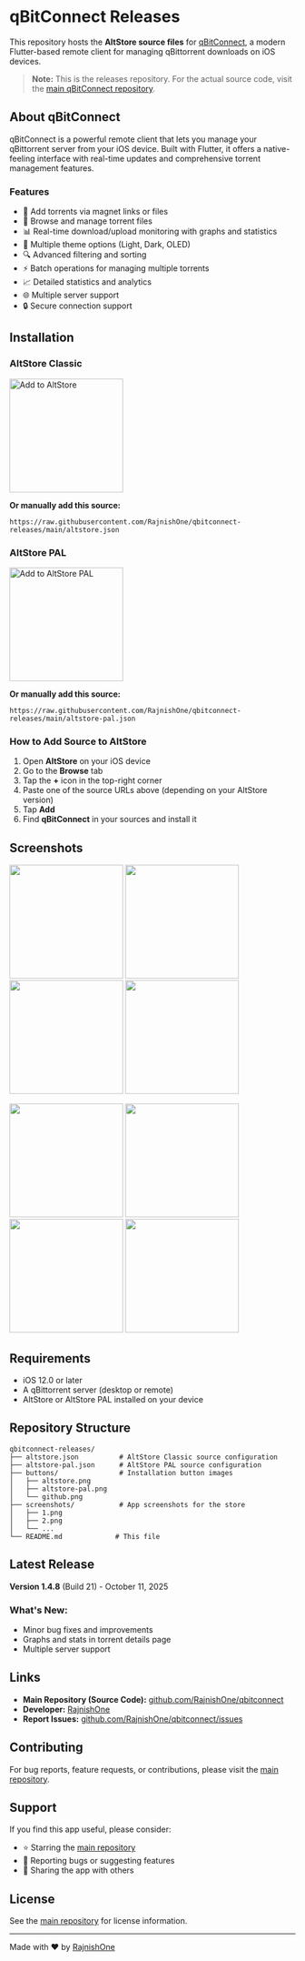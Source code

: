 # qBitConnect Releases

This repository hosts the **AltStore source files** for [qBitConnect](https://github.com/RajnishOne/qbitconnect), a modern Flutter-based remote client for managing qBittorrent downloads on iOS devices.

> **Note:** This is the releases repository. For the actual source code, visit the [main qBitConnect repository](https://github.com/RajnishOne/qbitconnect).

## About qBitConnect

qBitConnect is a powerful remote client that lets you manage your qBittorrent server from your iOS device. Built with Flutter, it offers a native-feeling interface with real-time updates and comprehensive torrent management features.

### Features

- 🚀 Add torrents via magnet links or files
- 📁 Browse and manage torrent files
- 📊 Real-time download/upload monitoring with graphs and statistics
- 🎨 Multiple theme options (Light, Dark, OLED)
- 🔍 Advanced filtering and sorting
- ⚡ Batch operations for managing multiple torrents
- 📈 Detailed statistics and analytics
- 🌐 Multiple server support
- 🔒 Secure connection support

## Installation

### AltStore Classic

<a href="altstore://source?url=https://raw.githubusercontent.com/RajnishOne/qbitconnect-releases/main/altstore.json">
  <img src="buttons/altstore.png" alt="Add to AltStore" width="200">
</a>

**Or manually add this source:**

```
https://raw.githubusercontent.com/RajnishOne/qbitconnect-releases/main/altstore.json
```

### AltStore PAL

<a href="altstore://source?url=https://raw.githubusercontent.com/RajnishOne/qbitconnect-releases/main/altstore-pal.json">
  <img src="buttons/altstore-pal.png" alt="Add to AltStore PAL" width="200">
</a>

**Or manually add this source:**

```
https://raw.githubusercontent.com/RajnishOne/qbitconnect-releases/main/altstore-pal.json
```

### How to Add Source to AltStore

1. Open **AltStore** on your iOS device
2. Go to the **Browse** tab
3. Tap the **+** icon in the top-right corner
4. Paste one of the source URLs above (depending on your AltStore version)
5. Tap **Add**
6. Find **qBitConnect** in your sources and install it

## Screenshots

<p float="left">
  <img src="screenshots/1.png" width="200" />
  <img src="screenshots/2.png" width="200" />
  <img src="screenshots/3.png" width="200" />
  <img src="screenshots/4.png" width="200" />
</p>

<p float="left">
  <img src="screenshots/5.png" width="200" />
  <img src="screenshots/6.png" width="200" />
  <img src="screenshots/7.png" width="200" />
  <img src="screenshots/8.png" width="200" />
</p>

## Requirements

- iOS 12.0 or later
- A qBittorrent server (desktop or remote)
- AltStore or AltStore PAL installed on your device

## Repository Structure

```
qbitconnect-releases/
├── altstore.json          # AltStore Classic source configuration
├── altstore-pal.json      # AltStore PAL source configuration
├── buttons/               # Installation button images
│   ├── altstore.png
│   ├── altstore-pal.png
│   └── github.png
├── screenshots/           # App screenshots for the store
│   ├── 1.png
│   ├── 2.png
│   └── ...
└── README.md             # This file
```

## Latest Release

**Version 1.4.8** (Build 21) - October 11, 2025

### What's New:
- Minor bug fixes and improvements
- Graphs and stats in torrent details page
- Multiple server support

## Links

- **Main Repository (Source Code):** [github.com/RajnishOne/qbitconnect](https://github.com/RajnishOne/qbitconnect)
- **Developer:** [RajnishOne](https://github.com/RajnishOne)
- **Report Issues:** [github.com/RajnishOne/qbitconnect/issues](https://github.com/RajnishOne/qbitconnect/issues)

## Contributing

For bug reports, feature requests, or contributions, please visit the [main repository](https://github.com/RajnishOne/qbitconnect).

## Support

If you find this app useful, please consider:
- ⭐ Starring the [main repository](https://github.com/RajnishOne/qbitconnect)
- 🐛 Reporting bugs or suggesting features
- 📢 Sharing the app with others

## License

See the [main repository](https://github.com/RajnishOne/qbitconnect) for license information.

---

Made with ❤️ by [RajnishOne](https://github.com/RajnishOne)
